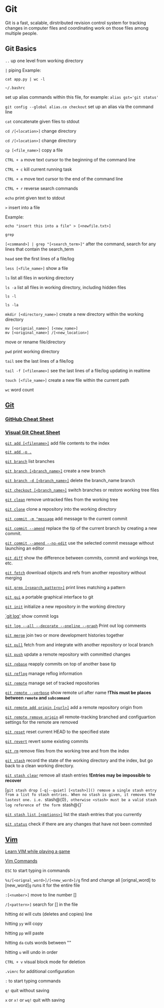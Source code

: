 # Git

Git is a fast, scalable, dirstributed revision control system for tracking changes in computer files and coordinating work on those files among multiple people.


## Git Basics

`..` up one level from working directory


`|` piping
Example:
```
cat app.py | wc -l
```

`~/.bashrc`

set up alias commands within this file, for example: `alias gst='git status'`

`git config --global alias.co checkout` set up an alias via the command line


`cat` concatenate given files to stdout

`cd /[<location>]` change directory

`cd /[<location>]` change directory

`cp [<file_name>]` copy a file

`CTRL + a` move text cursor to the beginning of the command line

`CTRL + c` kill current running task

`CTRL + e` move text cursor to the end of the command line

`CTRL + r` reverse search commands

`echo` print given text to stdout


`>` insert into a file

Example:
```
echo "insert this into a file" > [<newfile.txt>]
```


`grep`

`[<command>] | grep "[<search_term>]"` after the command, search for any lines that contain the search_term


`head` see the first lines of a file/log

`less [<file_name>]` show a file

`ls` list all files in working directory

`ls -a` list all files in working directory, including hidden files

`ls -l`

`ls -la`

`mkdir [<directory_name>]` create a new directory within the working directory

```
mv [<orignial_name>] [<new_name>]
mv [<original_name>] /[<new_location>]
```
move or rename file/directory

`pwd` print working directory

`tail` see the last lines of a file/log

`tail -f [<filename>]` see the last lines of a file/log updating in realtime

`touch [<file_name>]` create a new file within the current path

`wc` word count


## [Git](https://git-scm.com/docs)

### [GitHub Cheat Sheet](https://services.github.com/on-demand/downloads/github-git-cheat-sheet.pdf)

### [Visual Git Cheat Sheet](http://ndpsoftware.com/git-cheatsheet.html)

[`git add [<filename>]`](https://git-scm.com/docs/git-add) add file contents to the index

[`git add -p .`](https://git-scm.com/docs/git-add) 

[`git branch`](https://git-scm.com/docs/git-branch) list branches

[`git branch [<branch_name>]`](https://git-scm.com/docs/git-branch) create a new branch

[`git branch -d [<branch_name>]`](https://git-scm.com/docs/git-branch#git-branch--d) delete the branch_name branch

[`git checkout [<branch_name>]`](https://git-scm.com/docs/git-checkout) switch branches or restore working tree files

[`git clean`](https://git-scm.com/docs/git-clean) remove untracked files from the working tree

[`git clone`](https://git-scm.com/docs/git-clone) clone a repository into the working directory

[`git commit -m "message`](https://git-scm.com/docs/git-commit) add message to the current commit

[`git commit --amend`](https://git-scm.com/docs/git-commit#git-commit---amend) replace the tip of the current branch by creating a new commit.

[`git commit --amend --no-edit`](https://git-scm.com/docs/git-commit#git-commit---no-edit) use the selected commit message without launching an editor

[`git diff`](https://git-scm.com/docs/git-diff) show the difference between commits, commit and workings tree, etc.

[`git fetch`](https://git-scm.com/docs/git-fetch) download objects and refs from another repository without merging

[`git grep [<search_pattern>]`](https://git-scm.com/docs/git-grep) print lines matching a pattern

[`git gui`](https://git-scm.com/docs/git-gui) a portable graphical interface to git

[`git init`](https://git-scm.com/docs/git-init) initialize a new repository in the working directory

[`git log'](https://git-scm.com/docs/git-log) show commit logs

[`git log --all --decorate --oneline --graph`](https://git-scm.com/docs/git-log#git-log---decorateshortfullautono) Print out log comments

[`git merge`](https://git-scm.com/docs/git-merge) join two or more development histories together

[`git pull`](https://git-scm.com/docs/git-pull) fetch from and integrate with another repository or local branch

[`git push`](https://git-scm.com/docs/git-push) update a remote repository with committed changes

[`git rebase`](https://git-scm.com/docs/git-rebase) reapply commits on top of another base tip

[`git reflog`](https://git-scm.com/docs/git-reflog) manage reflog information

[`git remote`](https://git-scm.com/docs/git-remote) manage set of tracked repositories

[`git remote --verbose`](https://git-scm.com/docs/git-remote#git-remote--verbose) show remote url after name **!This must be places between `remote` and `subcommand`**

[`git remote add origin [<url>]`](https://git-scm.com/docs/git-remote#git-remote-emaddem) add a remote repository origin from <url>

[`git remote remove origin`](https://git-scm.com/docs/git-remote#git-remote-emremoveem) all remote-tracking branched and configuartion settings for the remote are removed

[`git reset`](https://git-scm.com/docs/git-reset) reset current HEAD to the specified state

[`git revert`](https://git-scm.com/docs/git-revert) revert some existing commits

[`git rm`](https://git-scm.com/docs/git-rm) remove files from the working tree and from the index

[`git stash`](https://git-scm.com/docs/git-stash) record the state of the working directory and the index, but go back to a clean working directory.

[`git stash clear`](https://git-scm.com/docs/git-stash#git-stash-clear) remove all stash entries **!Entries may be impossible to recover**

[`git stash drop [-q|--quiet] [<stash>]]() remove a single stash entry from a list fo stash entries. When no stash is given, it removes the lastest one. i.e. `stash@{0}`, otherwise <stash> must be a valid stash log reference of the form `stash@{<revision>}`

[`git stash list [<options>]`](https://git-scm.com/docs/git-stash) list the stash entries that you currently

[`git status`](https://git-scm.com/docs/git-status) check if there are any changes that have not been commited



## [Vim](https://www.vim.org/)

[Learn VIM while playing a game](vim-adventures.com)

[Vim Commands](vimcommands.github.io)

`ESC` to start typing in commands

`%s/[<orignal_word>]/[<new_word>]/g` find and change all [orignal_word] to [new_word]`g` runs it for the entire file

`:[<number>]` move to line number [<number>]

`/[<pattern>]` search for [<pattern>] in the file

hitting `dd` will cuts (deletes and copies) line

hitting `yy` will copy

hitting `pp` will paste

hitting `da` cuts words between ""

hitting `u` will undo in order

`CTRL + v` visual block mode for deletion

`.vimrc` for additional configuration 

`:`
to start typing commands

`q!`
quit without saving


`x` or `x!` or `wq!`
quit with saving